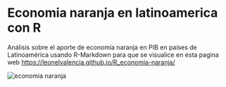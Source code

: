 # Economia naranja en latinoamerica con R

Análisis sobre el aporte de economía naranja en PIB en países de Latinoamérica usando R-Markdown para que se visualice en esta pagina web https://leonelvalencia.github.io/R_economia-naranja/

![economia naranja](https://github.com/user-attachments/assets/c0b517f4-a132-4541-bfa2-b4555e30daae)
